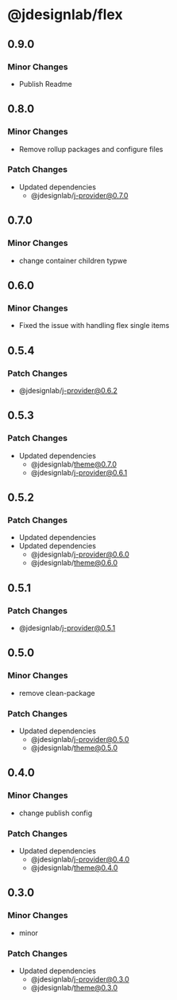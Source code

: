# @jdesignlab/flex

## 0.9.0

### Minor Changes

- Publish Readme

## 0.8.0

### Minor Changes

- Remove rollup packages and configure files

### Patch Changes

- Updated dependencies
  - @jdesignlab/j-provider@0.7.0

## 0.7.0

### Minor Changes

- change container children typwe

## 0.6.0

### Minor Changes

- Fixed the issue with handling flex single items

## 0.5.4

### Patch Changes

- @jdesignlab/j-provider@0.6.2

## 0.5.3

### Patch Changes

- Updated dependencies
  - @jdesignlab/theme@0.7.0
  - @jdesignlab/j-provider@0.6.1

## 0.5.2

### Patch Changes

- Updated dependencies
- Updated dependencies
  - @jdesignlab/j-provider@0.6.0
  - @jdesignlab/theme@0.6.0

## 0.5.1

### Patch Changes

- @jdesignlab/j-provider@0.5.1

## 0.5.0

### Minor Changes

- remove clean-package

### Patch Changes

- Updated dependencies
  - @jdesignlab/j-provider@0.5.0
  - @jdesignlab/theme@0.5.0

## 0.4.0

### Minor Changes

- change publish config

### Patch Changes

- Updated dependencies
  - @jdesignlab/j-provider@0.4.0
  - @jdesignlab/theme@0.4.0

## 0.3.0

### Minor Changes

- minor

### Patch Changes

- Updated dependencies
  - @jdesignlab/j-provider@0.3.0
  - @jdesignlab/theme@0.3.0
